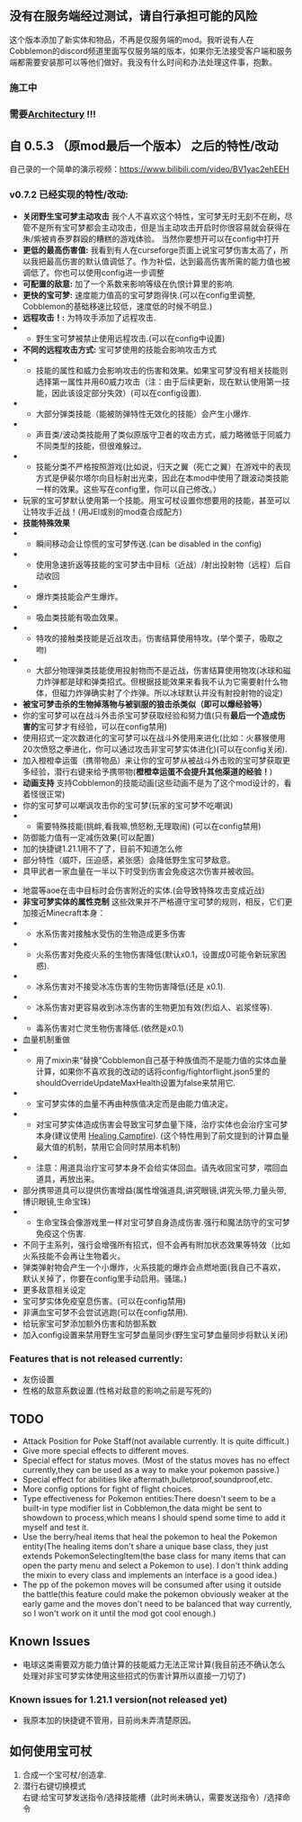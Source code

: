 ## 没有在服务端经过测试，请自行承担可能的风险
这个版本添加了新实体和物品，不再是仅服务端的mod。我听说有人在Cobblemon的discord频道里面写仅服务端的版本，如果你无法接受客户端和服务端都需要安装那可以等他们做好。我没有什么时间和办法处理这件事，抱歉。
### 施工中
### 需要[Architectury](https://modrinth.com/mod/architectury-api) !!!
## 自 0.5.3 （原mod最后一个版本） 之后的特性/改动
自己录的一个简单的演示视频：https://www.bilibili.com/video/BV1yac2ehEEH
### v0.7.2 已经实现的特性/改动:
- **关闭野生宝可梦主动攻击** 我个人不喜欢这个特性，宝可梦无时无刻不在刷，尽管不是所有宝可梦都会主动攻击，但是当主动攻击开启时你很容易就会获得在朱/紫被肯泰罗群殴的糟糕的游戏体验。 当然你要想开可以在config中打开
- **更低的最高伤害值:** 我看到有人在curseforge页面上说宝可梦伤害太高了，所以我把最高伤害的默认值调低了。作为补偿，达到最高伤害所需的能力值也被调低了。你也可以使用config进一步调整
- **可配置的敌意:** 加了一个系数来影响等级在仇恨计算里的影响.
- **更快的宝可梦:** 速度能力值高的宝可梦跑得快.(可以在config里调整, Cobblemon的基础移速比较低，速度低的时候不明显.)
- **远程攻击！:** 为特攻手添加了远程攻击.
- - 野生宝可梦被禁止使用远程攻击.(可以在config中设置)
- **不同的远程攻击方式:** 宝可梦使用的技能会影响攻击方式
- - 技能的属性和威力会影响攻击的伤害和效果。如果宝可梦没有相关技能则选择第一属性并用60威力攻击（注：由于后续更新，现在默认使用第一技能，因此该设定部分失效）(可以在config设置).
- - 大部分弹类技能（能被防弹特性无效化的技能）会产生小爆炸.
- - 声音类/波动类技能用了类似原版守卫者的攻击方式，威力略微低于同威力不同类型的技能，但很难躲过。
- - 技能分类不严格按照游戏(比如说，归天之翼（死亡之翼）在游戏中的表现方式是伊裴尔塔尔向目标射出光束，因此在本mod中使用了跟波动类技能一样的效果。这些写在config里，你可以自己修改。）
- 玩家的宝可梦默认使用第一个技能。用宝可杖设置你想要用的技能，甚至可以让特攻手近战！(用JEI或别的mod查合成配方)
- **技能特殊效果** 
- - 瞬间移动会让惊慌的宝可梦传送.(can be disabled in the config)
- - 使用急速折返等技能的宝可梦击中目标（近战）/射出投射物（远程）后自动收回
- - 爆炸类技能会产生爆炸。
- - 吸血类技能有吸血效果。
- - 特攻的接触类技能是近战攻击。伤害结算使用特攻。(举个栗子，吸取之吻) 
- - 大部分物理弹类技能使用投射物而不是近战，伤害结算使用物攻(冰球和磁力炸弹都是球和弹类招式。但根据技能效果来看我不认为它需要射什么物体，但磁力炸弹确实射了个炸弹。所以冰球默认并没有射投射物的设定)
- **被宝可梦击杀的生物掉落物与被驯服的狼击杀类似（即可以爆经验等）**
- 你的宝可梦可以在战斗外击杀宝可梦获取经验和努力值(只有**最后一个造成伤害的**宝可梦才有经验，可以在config禁用)
- 使用招式一定次数进化的宝可梦可以在战斗外使用来进化(比如：火暴猴使用20次愤怒之拳进化，你可以通过攻击非宝可梦实体进化)(可以在config关闭).
- 加入橙橙幸运蛋（携带物品）来让你的宝可梦从被战斗外击败的宝可梦获取更多经验，潜行右键来给予携带物(**橙橙幸运蛋不会提升其他渠道的经验！**)
- **动画支持** 支持Cobblemon的技能动画(这些动画不是为了这个mod设计的，看着怪很正常)
- 你的宝可梦可以嘲讽攻击你的宝可梦(玩家的宝可梦不吃嘲讽)
- - 需要特殊技能(挑衅,看我嘛,愤怒粉,无理取闹) (可以在config禁用)
- 防御能力值有一定减伤效果(可以配置)
- 加的快捷键1.21.1用不了了，目前不知道怎么修
- 部分特性（威吓，压迫感，紧张感）会降低野生宝可梦敌意。
- 具甲武者一家血量在一半以下时受到伤害会免疫这次伤害并被收回。
* 地震等aoe在击中目标时会伤害附近的实体.(会导致特殊攻击变成近战)
* **非宝可梦实体的属性克制** 这些效果并不严格遵守宝可梦的规则，相反，它们更加接近Minecraft本身：
* * 水系伤害对接触水受伤的生物造成更多伤害
* * 火系伤害对免疫火系的生物伤害降低(默认x0.1，设置成0可能令新玩家困惑).
* * 冰系伤害对不接受冰冻伤害的生物伤害降低(还是 x0.1).
* * 冰系伤害对更容易收到冰冻伤害的生物更加有效(烈焰人、岩浆怪等).
* * 毒系伤害对亡灵生物伤害降低.(依然是x0.1)
* 血量机制重做
* * 用了mixin来“替换”Cobblemon自己基于种族值而不是能力值的实体血量计算，如果你不喜欢我的改动的话将config/fightorflight.json5里的shouldOverrideUpdateMaxHealth设置为false来禁用它.
* * 宝可梦实体的血量不再由种族值决定而是由能力值决定。
* * 对宝可梦实体造成伤害会导致宝可梦血量下降，治疗实体也会治疗宝可梦本身(建议使用 [Healing Campfire](https://modrinth.com/mod/healing-campfire)). (这个特性用到了前文提到的计算血量最大值的机制，禁用它会同时禁用本机制)
* * 注意：用道具治疗宝可梦本身不会给实体回血。请先收回宝可梦，喂回血道具，再放出来。
* 部分携带道具可以提供伤害增益(属性增强道具,讲究眼镜,讲究头带,力量头带,博识眼镜,生命宝珠)
* * 生命宝珠会像游戏里一样对宝可梦自身造成伤害.强行和魔法防守的宝可梦免疫这个伤害.
* 不同于主系列，强行会增强所有招式，但不会再有附加状态效果等特效（比如火系技能不会再让生物着火。
* 弹类弹射物会产生一个小爆炸，火系技能的爆炸会点燃地面(我自己不喜欢，默认关掉了，你要在config里手动启用。骚瑞。)
* 更多敌意相关设定
* 宝可梦实体免疫窒息伤害。(可以在config禁用)
* 非满血宝可梦不会尝试逃跑(可以在config禁用).
* 给玩家宝可梦添加额外伤害和防御系数
* 加入config设置来禁用野生宝可梦血量同步(野生宝可梦血量同步将默认关闭)

### Features that is not released currently:
- 友伤设置
- 性格的敌意系数设置.(性格对敌意的影响之前是写死的)

## TODO
- Attack Position for Poke Staff(not available currently. It is quite difficult.)
- Give more special effects to different moves.
- Special effect for status moves. (Most of the status moves has no effect currently,they can be used as a way to make your pokemon passive.)
- Special effect for abilities like aftermath,bulletproof,soundproof,etc.
- More config options for fight of flight choices.
- Type effectiveness for Pokemon entities:There doesn't seem to be a built-in type modifier list in Cobblemon,the data might be sent to showdown to process,which means I should spend some time to add it myself and test it.
- Use the berry/heal items that heal the pokemon to heal the Pokemon entity(The healing items don't share a unique base class, they just extends PokemonSelectingItem(the base class for many items that can open the party menu and select a Pokemon to use). I don't think adding the mixin to every class and implements an interface is a good idea.)
- The pp of the pokemon moves will be consumed after using it outside the battle(this feature could make the pokemon obviously weaker at the early game and the moves don't need to be balanced that way currently, so I won't work on it until the mod got cool enough.)
## Known Issues
- 电球这类需要双方能力值计算的技能威力无法正常计算(我目前还不确认怎么处理对非宝可梦实体使用这些招式的伤害计算所以直接一刀切了)
### Known issues for 1.21.1 version(not released yet)
- 我原本加的快捷键不管用，目前尚未弄清楚原因。
## 如何使用宝可杖
1. 合成一个宝可杖/创造拿.
2. 潜行右键切换模式  
右键:给宝可梦发送指令/选择技能槽（此时尚未确认，需要发送指令）/选择命令